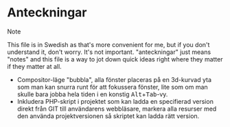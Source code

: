 # Anteckningar
> [!NOTE]
> This file is in Swedish as that's more convenient for me, but if you don't understand it, don't worry. It's not important. "anteckningar" just means "notes" and this file is a way to jot down quick ideas right where they matter if they matter at all.

* Compositor-läge "bubbla", alla fönster placeras på en 3d-kurvad yta som man kan snurra runt för att fokussera fönster, lite som om man skulle bara jobba hela tiden i en konstig <kbd>Alt</kbd>+<kbd>Tab</kbd>-vy.   
* Inkludera PHP-skript i projektet som kan ladda en specifierad version direkt från GIT till användarens webbläsare, markera alla resurser med den använda projektversionen så skriptet kan ladda rätt version.   
